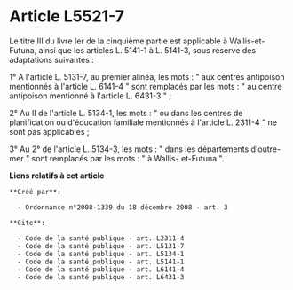# Article L5521-7

Le titre III du livre Ier de la cinquième partie est applicable à Wallis-et-Futuna, ainsi que les articles L. 5141-1 à L.
5141-3, sous réserve des adaptations suivantes : 

1° A l'article L. 5131-7, au premier alinéa, les mots : " aux centres antipoison mentionnés à l'article L. 6141-4 " sont
remplacés par les mots : " au centre antipoison mentionné à l'article L. 6431-3 " ; 

2° Au II de l'article L. 5134-1, les mots : " ou dans les centres de planification ou d'éducation familiale mentionnés à
l'article L. 2311-4 " ne sont pas applicables ; 

3° Au 2° de l'article L. 5134-3, les mots : " dans les départements d'outre-mer " sont remplacés par les mots : " à Wallis-
et-Futuna ".

**Liens relatifs à cet article**

	**Créé par**:

	  - Ordonnance n°2008-1339 du 18 décembre 2008 - art. 3

	**Cite**:

	  - Code de la santé publique - art. L2311-4
	  - Code de la santé publique - art. L5131-7
	  - Code de la santé publique - art. L5134-1
	  - Code de la santé publique - art. L5141-1
	  - Code de la santé publique - art. L6141-4
	  - Code de la santé publique - art. L6431-3
